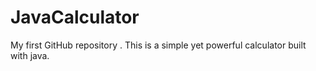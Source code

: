 # JavaCalculator
My first GitHub repository . This is a simple yet powerful calculator built with java.
